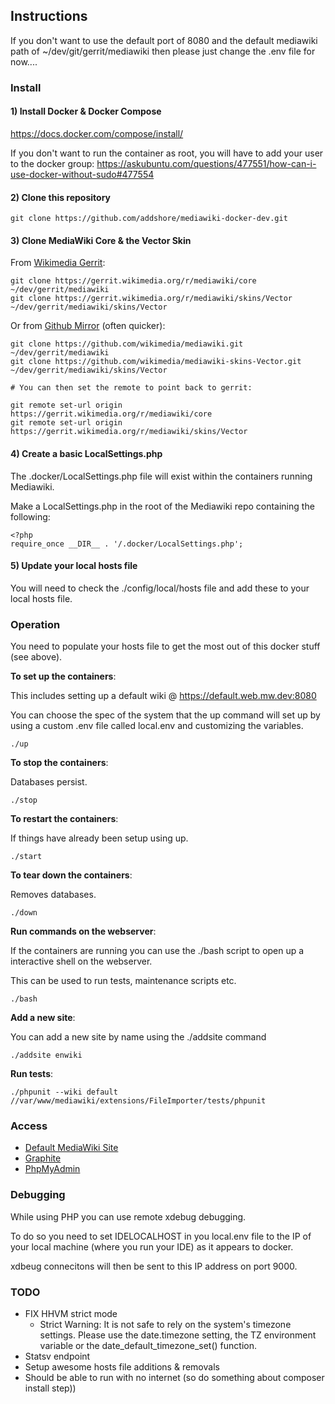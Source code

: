## Instructions

If you don't want to use the default port of 8080 and the default mediawiki path of ~/dev/git/gerrit/mediawiki then please just change the .env file for now....

### Install

#### 1) Install Docker & Docker Compose

https://docs.docker.com/compose/install/

If you don't want to run the container as root, you will have to add your user to the docker group:
https://askubuntu.com/questions/477551/how-can-i-use-docker-without-sudo#477554

#### 2) Clone this repository

```
git clone https://github.com/addshore/mediawiki-docker-dev.git
```

#### 3) Clone MediaWiki Core & the Vector Skin

From [Wikimedia Gerrit](https://gerrit.wikimedia.org/r/#/admin/projects/mediawiki/core):

```
git clone https://gerrit.wikimedia.org/r/mediawiki/core ~/dev/gerrit/mediawiki
git clone https://gerrit.wikimedia.org/r/mediawiki/skins/Vector ~/dev/gerrit/mediawiki/skins/Vector
```

Or from [Github Mirror](https://github.com/wikimedia/mediawiki) (often quicker):

```
git clone https://github.com/wikimedia/mediawiki.git ~/dev/gerrit/mediawiki
git clone https://github.com/wikimedia/mediawiki-skins-Vector.git ~/dev/gerrit/mediawiki/skins/Vector

# You can then set the remote to point back to gerrit:

git remote set-url origin https://gerrit.wikimedia.org/r/mediawiki/core
git remote set-url origin https://gerrit.wikimedia.org/r/mediawiki/skins/Vector
```

#### 4) Create a basic LocalSettings.php

The .docker/LocalSettings.php file will exist within the containers running Mediawiki.

Make a LocalSettings.php in the root of the Mediawiki repo containing the following:

```
<?php
require_once __DIR__ . '/.docker/LocalSettings.php';
```

#### 5) Update your local hosts file

You will need to check the ./config/local/hosts file and add these to your local hosts file.

### Operation

You need to populate your hosts file to get the most out of this docker stuff (see above).

**To set up the containers**:

This includes setting up a default wiki @ https://default.web.mw.dev:8080

You can choose the spec of the system that the up command will set up by using a custom .env file called local.env and customizing the variables.

```
./up
```

**To stop the containers**:

Databases persist.

```
./stop
```

**To restart the containers**:

If things have already been setup using up.

```
./start
```

**To tear down the containers**:

Removes databases.

```
./down
```

**Run commands on the webserver**:

If the containers are running you can use the ./bash script to open up a interactive shell on the webserver.

This can be used to run tests, maintenance scripts etc.

```
./bash
```

**Add a new site**:

You can add a new site by name using the ./addsite command

```
./addsite enwiki
```

**Run tests**:

```
./phpunit --wiki default //var/www/mediawiki/extensions/FileImporter/tests/phpunit
```

### Access

 - [Default MediaWiki Site](http://default.web.mw.dev:8080)
 - [Graphite](http://graphite.mw.dev:8080)
 - [PhpMyAdmin](http://phpmyadmin.mw.dev:8080)

### Debugging

While using PHP you can use remote xdebug debugging.

To do so you need to set IDELOCALHOST in you local.env file to the IP of your local machine (where you run your IDE) as it appears to docker.

xdbeug connecitons will then be sent to this IP address on port 9000.

### TODO

 - FIX HHVM strict mode
   - Strict Warning: It is not safe to rely on the system's timezone settings. Please use the date.timezone setting, the TZ environment variable or the date_default_timezone_set() function.
 - Statsv endpoint
 - Setup awesome hosts file additions & removals
 - Should be able to run with no internet (so do something about composer install step))